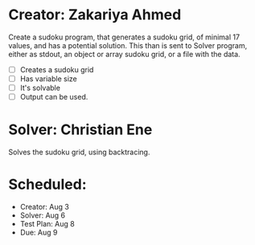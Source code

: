 # Creator: Zakariya Ahmed
Create a sudoku program, that generates a sudoku grid, of minimal 17 values, and has a potential solution. This than is sent to Solver program, either as stdout, an object or array sudoku grid, or a file with the data.

- [ ] Creates a sudoku grid
- [ ] Has variable size
- [ ] It's solvable
- [ ] Output can be used.
# Solver: Christian Ene
Solves the sudoku grid, using backtracing. 
# Scheduled:
- Creator: Aug 3
- Solver: Aug 6
- Test Plan: Aug 8
- Due: Aug 9


